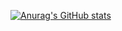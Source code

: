 [![Anurag's GitHub stats](https://github-readme-stats.vercel.app/api?username=yeh-sudo)](https://github.com/anuraghazra/github-readme-stats)
